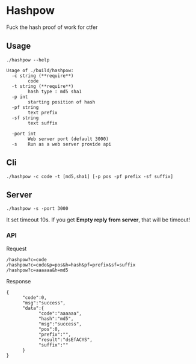 # Hashpow

Fuck the hash proof of work for ctfer

## Usage

```
./hashpow --help

Usage of ./build/hashpow:
  -c string (**require**)
        code
  -t string (**require**)
        hash type : md5 sha1
  -p int
        starting position of hash
  -pf string
        text prefix
  -sf string
        text suffix

  -port int
        Web server port (default 3000)
  -s    Run as a web server provide api
```

## Cli

`./hashpow -c code -t [md5,sha1] [-p pos -pf prefix -sf suffix]`

## Server

`./hashpow -s -port 3000`

It set timeout 10s. If you get **Empty reply from server**, that will be timeout!

### API

Request

```
/hashpow?c=code
/hashpow?c=code&p=pos&h=hash&pf=prefix&sf=suffix
/hashpow?c=aaaaaa&h=md5
```

Response

```
{
      "code":0,
      "msg":"success",
      "data":{
            "code":"aaaaaa",
            "hash":"md5",
            "msg":"success",
            "pos":0,
            "prefix":"",
            "result":"dsEfACYS",
            "suffix":""
      }
}
```